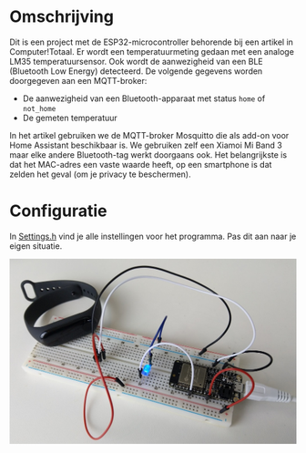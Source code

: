 # Omschrijving
Dit is een project met de ESP32-microcontroller behorende bij een artikel in Computer!Totaal. Er wordt een temperatuurmeting gedaan met een analoge LM35 temperatuursensor. Ook wordt de aanwezigheid van een BLE (Bluetooth Low Energy) detecteerd. De volgende gegevens worden doorgegeven aan een MQTT-broker:
* De aanwezigheid van een Bluetooth-apparaat met status `home` of `not_home`
* De gemeten temperatuur

In het artikel gebruiken we de MQTT-broker Mosquitto die als add-on voor Home Assistant beschikbaar is. We gebruiken zelf een Xiamoi Mi Band 3 maar elke andere Bluetooth-tag werkt doorgaans ook. Het belangrijkste is dat het MAC-adres een vaste waarde heeft, op een smartphone is dat zelden het geval (om je privacy te beschermen).

# Configuratie
In [Settings.h](Settings.h) vind je alle instellingen voor het programma. Pas dit aan naar je eigen situatie.

![Alt text](project.jpg?raw=true "Title")
